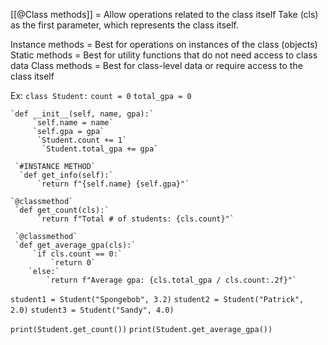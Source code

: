 [[@Class methods]] = Allow operations related to the class itself
Take (cls) as the first parameter, which represents the class itself. 

Instance methods = Best for operations on instances of the class (objects)
Static methods = Best for utility functions that do not need access to class data 
Class methods = Best for class-level data or require access to the class itself

Ex:
`class Student:`
	`count = 0` 
	`total_gpa = 0` 
	
	`def __init__(self, name, gpa):`
		 `self.name = name` 
		 `self.gpa = gpa`
		  `Student.count += 1`
		   `Student.total_gpa += gpa`
		   
	 `#INSTANCE METHOD`
	  `def get_info(self):` 
		  `return f"{self.name} {self.gpa}"`
		  
	`@classmethod`
	 `def get_count(cls):`
		  `return f"Total # of students: {cls.count}"`
		  
	 `@classmethod` 
	 `def get_average_gpa(cls):` 
		 `if cls.count == 0:` 
			 `return 0` 
		`else:` 
			`return f"Average gpa: {cls.total_gpa / cls.count:.2f}"` 
			
`student1 = Student("Spongebob", 3.2)` 
`student2 = Student("Patrick", 2.0)` 
`student3 = Student("Sandy", 4.0)` 

`print(Student.get_count())` 
`print(Student.get_average_gpa())`